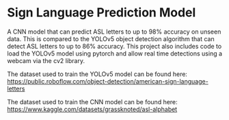 # Sign Language Prediction Model
A CNN model that can predict ASL letters to up to 98% accuracy on unseen data. This is compared to the YOLOv5 object detection algorithm that can detect ASL letters to up to 86% accuracy. This project also includes code to load the YOLOv5 model using pytorch and allow real time detections using a webcam via the cv2 library.

The dataset used to train the YOLOv5 model can be found here:
https://public.roboflow.com/object-detection/american-sign-language-letters

The dataset used to train the CNN model can be found here:
https://www.kaggle.com/datasets/grassknoted/asl-alphabet

